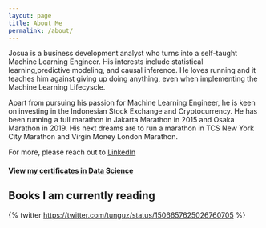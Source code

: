 ```yaml
---
layout: page
title: About Me
permalink: /about/
---
```



Josua is a business development analyst who turns into a self-taught Machine Learning Engineer. His interests include statistical learning,predictive modeling, and causal inference.
He loves running and it teaches him against giving up doing anything, even when implementing the Machine Learning Lifecyscle.

Apart from pursuing his passion for Machine Learning Engineer, he is keen on investing in the Indonesian Stock Exchange and Cryptocurrency. He has been running a full marathon in Jakarta Marathon in 2015 and Osaka Marathon in 2019. His next dreams are to run a marathon in TCS New York City Marathon and Virgin Money London Marathon.

For more, please reach out to [LinkedIn](https://www.linkedin.com/in/josuanaiborhu/)

#### View [my certificates in Data Science](https://www.coursera.org/user/af5ba3cc942b970cd9bf0a22bbf3b0d3)

## Books I am currently reading

{% twitter https://twitter.com/tunguz/status/1506657625026760705 %}


